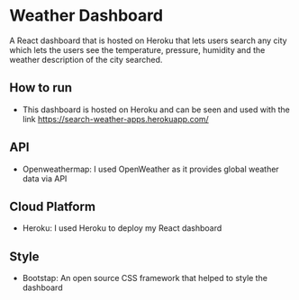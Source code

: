 # Weather Dashboard
A React dashboard that is hosted on Heroku that lets users search any city which lets the users see the temperature, pressure, humidity and the weather description of the city searched. 

## How to run 
- This dashboard is hosted on Heroku and can be seen and used with the link https://search-weather-apps.herokuapp.com/

## API 
- Openweathermap: I used OpenWeather as it provides global weather data via API 

## Cloud Platform 
- Heroku: I used Heroku to deploy my React dashboard

## Style
- Bootstap: An open source CSS framework that helped to style the dashboard
